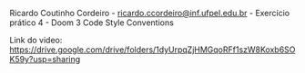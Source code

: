 Ricardo Coutinho Cordeiro - ricardo.ccordeiro@inf.ufpel.edu.br - Exercício prático 4 - Doom 3 Code Style Conventions

Link do video: https://drive.google.com/drive/folders/1dyUrpqZjHMGqoRFf1szW8Koxb6SOK59y?usp=sharing
